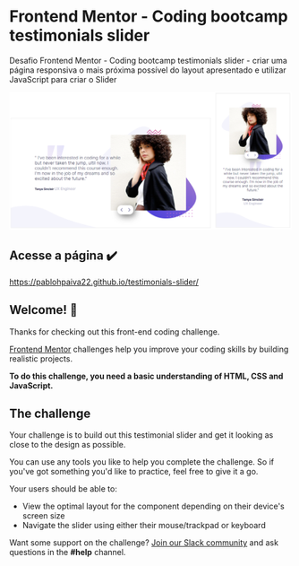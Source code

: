 # Frontend Mentor - Coding bootcamp testimonials slider

Desafio Frontend Mentor  - Coding bootcamp testimonials slider - criar uma página responsiva o mais próxima possível do layout apresentado e utilizar JavaScript para criar o Slider

<img src="images/print.PNG"> </img>

## Acesse a página ✔️

https://pablohpaiva22.github.io/testimonials-slider/

## Welcome! 👋

Thanks for checking out this front-end coding challenge.

[Frontend Mentor](https://www.frontendmentor.io) challenges help you improve your coding skills by building realistic projects.

**To do this challenge, you need a basic understanding of HTML, CSS and JavaScript.**

## The challenge

Your challenge is to build out this testimonial slider and get it looking as close to the design as possible.

You can use any tools you like to help you complete the challenge. So if you've got something you'd like to practice, feel free to give it a go.

Your users should be able to: 

- View the optimal layout for the component depending on their device's screen size
- Navigate the slider using either their mouse/trackpad or keyboard

Want some support on the challenge? [Join our Slack community](https://www.frontendmentor.io/slack) and ask questions in the **#help** channel.

